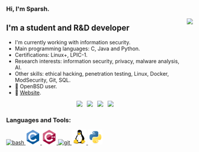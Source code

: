 ### Hi, I'm Sparsh.

<img align="right" src="https://octodex.github.com/images/grim-repo.jpg" height="250">

## I'm a student and R&D developer

* I'm currently working with information security.
* Main programming languages: C, Java and Python.
* Certifications: Linux+, LPIC-1.
* Research interests: information security, privacy, malware analysis, AI.
* Other skills: ethical hacking, penetration testing, Linux, Docker, ModSecurity, Git, SQL.
* 🐡 OpenBSD user.
* 🔗 [Website](https://crhenr.xyz).

<p align="center">
    <a href="mailto:cristianmsbr@gmail.com"><img height="35" src="imgs/gmail_logo.svg"></a>&nbsp;&nbsp;
    <a href="https://linkedin.com/in/crhenr"><img height="35" src="imgs/linkedin_logo.svg"></a>&nbsp;&nbsp;
    <a href="https://medium.com/@crhenr"><img height="35" src="imgs/medium_logo.svg"></a>&nbsp;&nbsp;
    <a href="https://twitter.com/crhenr"><img height="35" src="imgs/twitter_logo.svg"></a>&nbsp;&nbsp;
</p>


<h3 align="left">Languages and Tools:</h3>
<p align="left"> <a href="https://www.gnu.org/software/bash/" target="_blank"> <img src="https://www.vectorlogo.zone/logos/gnu_bash/gnu_bash-icon.svg" alt="bash" width="40" height="40"/> </a> <a href="https://www.cprogramming.com/" target="_blank"> <img src="https://raw.githubusercontent.com/devicons/devicon/master/icons/c/c-original.svg" alt="c" width="40" height="40"/> </a> <a href="https://www.w3schools.com/cpp/" target="_blank"> <img src="https://raw.githubusercontent.com/devicons/devicon/master/icons/cplusplus/cplusplus-original.svg" alt="cplusplus" width="40" height="40"/> </a> <a href="https://git-scm.com/" target="_blank"> <img src="https://www.vectorlogo.zone/logos/git-scm/git-scm-icon.svg" alt="git" width="40" height="40"/> </a> <a href="https://www.linux.org/" target="_blank"> <img src="https://raw.githubusercontent.com/devicons/devicon/master/icons/linux/linux-original.svg" alt="linux" width="40" height="40"/> </a> <a href="https://www.python.org" target="_blank"> <img src="https://raw.githubusercontent.com/devicons/devicon/master/icons/python/python-original.svg" alt="python" width="40" height="40"/> </a> </p>
